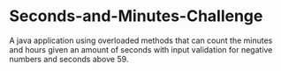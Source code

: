 # Seconds-and-Minutes-Challenge
A java application using overloaded methods that can count the minutes and hours given an amount of seconds with input validation for negative numbers and seconds above 59.
